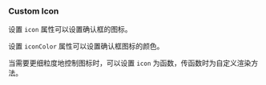 ### Custom Icon

设置 `icon` 属性可以设置确认框的图标。

设置 `iconColor` 属性可以设置确认框图标的颜色。

当需要更细粒度地控制图标时，可以设置 `icon` 为函数，传函数时为自定义渲染方法。
